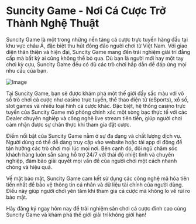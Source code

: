 # Suncity Game - Nơi Cá Cược Trở Thành Nghệ Thuật

Suncity Game là một trong những nền tảng cá cược trực tuyến hàng đầu tại khu vực châu Á, đặc biệt thu hút đông đảo người chơi từ Việt Nam. Với giao diện thân thiện và hiện đại, Suncity Game mang đến trải nghiệm giải trí đẳng cấp mà bất kỳ ai cũng không thể bỏ qua. Dù bạn là người mới hay một tay chơi kỳ cựu, Suncity Game đều có đủ các trò chơi hấp dẫn để đáp ứng mọi nhu cầu của bạn.

![Image](https://github.com/user-attachments/assets/bd51ea9f-0666-407b-a7a7-98ead6de688c)

Tại Suncity Game, bạn sẽ được khám phá một thế giới đầy sắc màu với vô số trò chơi cá cược như casino trực tuyến, thể thao điện tử (eSports), xổ số, slot games và nhiều loại hình cá cược khác. Đặc biệt, hệ thống casino trực tuyến của Suncity Game mô phỏng chính xác một sòng bạc thực tế với các Dealer chuyên nghiệp và công nghệ live stream tiên tiến, giúp người chơi cảm nhận được sự chân thực khi tham gia đặt cược.

Điểm nổi bật của Suncity Game nằm ở sự đa dạng và chất lượng dịch vụ. Người dùng có thể dễ dàng truy cập vào website hoặc tải app di động để tận hưởng các trò chơi mọi lúc mọi nơi. Bên cạnh đó, đội ngũ chăm sóc khách hàng luôn sẵn sàng hỗ trợ 24/7 với thái độ nhiệt tình và chuyên nghiệp, đảm bảo giải quyết mọi vấn đề của người chơi một cách nhanh chóng và hiệu quả.

Về mặt bảo mật, Suncity Game cam kết sử dụng các công nghệ mã hóa tiên tiến nhất để bảo vệ thông tin cá nhân và dữ liệu tài chính của người dùng. Điều này giúp người chơi yên tâm khi tham gia cá cược mà không lo về rủi ro bảo mật.

Hãy đăng ký ngay hôm nay để trải nghiệm sân chơi cá cược đỉnh cao cùng Suncity Game và khám phá thế giới giải trí không giới hạn!